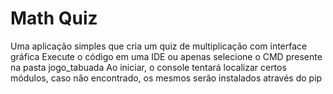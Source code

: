 # Math Quiz
 Uma aplicação simples que cria um quiz de multiplicação com interface gráfica
 Execute o código em uma IDE ou apenas selecione o CMD presente na pasta jogo_tabuada
 Ao iniciar, o console tentará localizar certos módulos, caso não encontrado, os mesmos serão instalados através do pip
